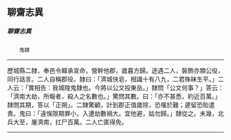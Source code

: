 

## 聊齋志異

##### 聊齋志異
　　`鬼隸`

* * *

歷城縣二隸，奉邑令韓承宣命，營幹他郡，歲暮方歸。途遇二人，裝飾亦類公役，同行話言。二人自稱郡役。隸曰：「濟城快皂，相識十有八九，二君殊昧生平。」二人云：「實相告：我城隍鬼隸也。今將以公文投東岳。」隸問「公文何事？」答云：「濟南大劫，所報者，殺人之名數也。」驚問其數。曰：「亦不甚悉，約近百萬。」隸問其期，答以「正朔」。二隸驚顧，計到郡正值歲除，恐罹於難；遲留恐貽遣責。鬼曰：「違悞限期罪小，入遭劫數禍大。宜他避，姑勿歸。」隸從之。未幾，北兵大至，屠濟南，扛尸百萬。二人亡匿得免。

* * *

